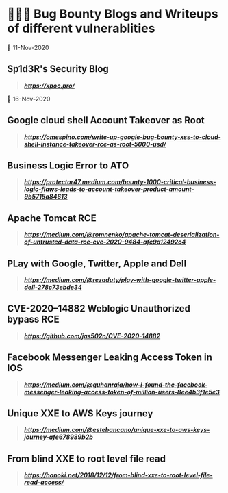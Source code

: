 # 👨🏻‍💻 Bug Bounty Blogs and Writeups of different vulnerablities
📅 11-Nov-2020
## Sp1d3R's Security Blog
> ***https://xpoc.pro/***

📅 16-Nov-2020
## Google cloud shell Account Takeover as Root
> ***https://omespino.com/write-up-google-bug-bounty-xss-to-cloud-shell-instance-takeover-rce-as-root-5000-usd/***
## Business Logic Error to ATO
> ***https://protector47.medium.com/bounty-1000-critical-business-logic-flaws-leads-to-account-takeover-product-amount-9b5715a84613***
## Apache Tomcat RCE
> ***https://medium.com/@romnenko/apache-tomcat-deserialization-of-untrusted-data-rce-cve-2020-9484-afc9a12492c4***
## PLay with Google, Twitter, Apple and Dell
> ***https://medium.com/@rezaduty/play-with-google-twitter-apple-dell-278c73ebde34***
## CVE-2020–14882 Weblogic Unauthorized bypass RCE
> ***https://github.com/jas502n/CVE-2020-14882***
## Facebook Messenger Leaking Access Token in IOS
> ***https://medium.com/@guhanraja/how-i-found-the-facebook-messenger-leaking-access-token-of-million-users-8ee4b3f1e5e3***
## Unique XXE to AWS Keys journey
> ***https://medium.com/@estebancano/unique-xxe-to-aws-keys-journey-afe678989b2b***
## From blind XXE to root level file read
> ***https://honoki.net/2018/12/12/from-blind-xxe-to-root-level-file-read-access/***
